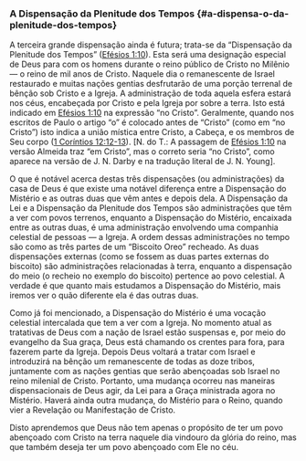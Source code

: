 ### A Dispensação da Plenitude dos Tempos {#a-dispensa-o-da-plenitude-dos-tempos}

A terceira grande dispensação ainda é futura; trata-se da “Dispensação da Plenitude dos Tempos” ([Efésios 1:10](http://bibliaonline.com.br/acf/ef/1/10)). Esta será uma designação especial de Deus para com os homens durante o reino público de Cristo no Milênio — o reino de mil anos de Cristo. Naquele dia o remanescente de Israel restaurado e muitas nações gentias desfrutarão de uma porção terrenal de bênção sob Cristo e a Igreja. A administração de toda aquela esfera estará nos céus, encabeçada por Cristo e pela Igreja por sobre a terra. Isto está indicado em [Efésios 1:10](http://bibliaonline.com.br/acf/ef/1/10) na expressão “no Cristo”. Geralmente, quando nos escritos de Paulo o artigo “o” é colocado antes de “Cristo” (como em “no Cristo”) isto indica a união mística entre Cristo, a Cabeça, e os membros de Seu corpo ([1 Coríntios 12:12-13](http://bibliaonline.com.br/acf/1co/12/12-13)). [N. do T.: A passagem de [Efésios 1:10](http://bibliaonline.com.br/acf/ef/1/10) na versão Almeida traz “em Cristo”, mas o correto seria “no Cristo”, como aparece na versão de J. N. Darby e na tradução literal de J. N. Young].

O que é notável acerca destas três dispensações (ou administrações) da casa de Deus é que existe uma notável diferença entre a Dispensação do Mistério e as outras duas que vêm antes e depois dela. A Dispensação da Lei e a Dispensação da Plenitude dos Tempos são administrações que têm a ver com povos terrenos, enquanto a Dispensação do Mistério, encaixada entre as outras duas, é uma administração envolvendo uma companhia celestial de pessoas — a Igreja. A ordem dessas administrações no tempo são como as três partes de um “Biscoito Oreo” recheado. As duas dispensações externas (como se fossem as duas partes externas do biscoito) são administrações relacionadas à terra, enquanto a dispensação do meio (o recheio no exemplo do biscoito) pertence ao povo celestial. A verdade é que quanto mais estudamos a Dispensação do Mistério, mais iremos ver o quão diferente ela é das outras duas.

Como já foi mencionado, a Dispensação do Mistério é uma vocação celestial intercalada que tem a ver com a Igreja. No momento atual as tratativas de Deus com a nação de Israel estão suspensas e, por meio do evangelho da Sua graça, Deus está chamando os crentes para fora, para fazerem parte da Igreja. Depois Deus voltará a tratar com Israel e introduzirá na bênção um remanescente de todas as doze tribos, juntamente com as nações gentias que serão abençoadas sob Israel no reino milenial de Cristo. Portanto, uma mudança ocorreu nas maneiras dispensacionais de Deus agir, da Lei para a Graça ministrada agora no Mistério. Haverá ainda outra mudança, do Mistério para o Reino, quando vier a Revelação ou Manifestação de Cristo.

Disto aprendemos que Deus não tem apenas o propósito de ter um povo abençoado com Cristo na terra naquele dia vindouro da glória do reino, mas que também deseja ter um povo abençoado com Ele no céu.